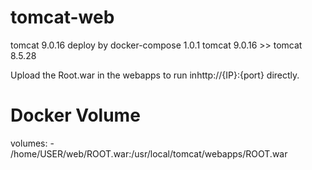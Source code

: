 # tomcat-web
tomcat 9.0.16 deploy by docker-compose
1.0.1 tomcat 9.0.16 >> tomcat 8.5.28

Upload the Root.war in the webapps to run inhttp://{IP}:{port} directly.

# Docker Volume
volumes: - /home/USER/web/ROOT.war:/usr/local/tomcat/webapps/ROOT.war
